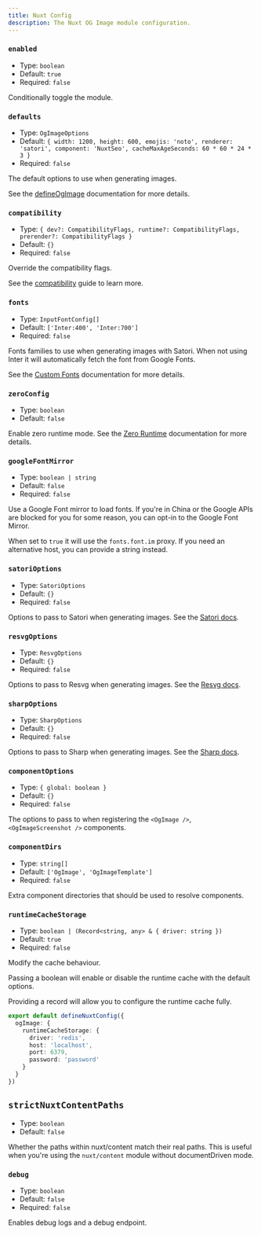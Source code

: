 ```yaml
---
title: Nuxt Config
description: The Nuxt OG Image module configuration.
---
```


### `enabled`

- Type: `boolean`
- Default: `true`
- Required: `false`

Conditionally toggle the module.

### `defaults`

- Type: `OgImageOptions`
- Default: `{ width: 1200, height: 600, emojis: 'noto', renderer: 'satori', component: 'NuxtSeo', cacheMaxAgeSeconds: 60 * 60 * 24 * 3 }`
- Required: `false`

The default options to use when generating images.

See the [defineOgImage](/og-image/api/define-og-image) documentation for more details.

### `compatibility`

- Type: `{ dev?: CompatibilityFlags, runtime?: CompatibilityFlags, prerender?: CompatibilityFlags }`
- Default: `{}`
- Required: `false`

Override the compatibility flags.

See the [compatibility](/og-image/guides/compatibility) guide to learn more.

### `fonts`

- Type: `InputFontConfig[]`
- Default: `['Inter:400', 'Inter:700']`
- Required: `false`

Fonts families to use when generating images with Satori. When not using Inter it will automatically fetch the font from Google Fonts.

See the [Custom Fonts](/og-image/guides/custom-fonts) documentation for more details.

### `zeroConfig`

- Type: `boolean`
- Default: `false`

Enable zero runtime mode. See the [Zero Runtime](/og-image/guides/zero-runtime) documentation for more details.

### `googleFontMirror`

- Type: `boolean | string`
- Default: `false`
- Required: `false`

Use a Google Font mirror to load fonts. If you're in China or the Google APIs are blocked for you for some reason, you can opt-in to the Google Font Mirror.

When set to `true` it will use the `fonts.font.im` proxy. If you need an alternative host, you can provide a string instead.

### `satoriOptions`

- Type: `SatoriOptions`
- Default: `{}`
- Required: `false`

Options to pass to Satori when generating images. See the [Satori docs](https://github.com/vercel/satori).

### `resvgOptions`

- Type: `ResvgOptions`
- Default: `{}`
- Required: `false`

Options to pass to Resvg when generating images. See the [Resvg docs](https://github.com/yisibl/resvg-js).

###  `sharpOptions`

- Type: `SharpOptions`
- Default: `{}`
- Required: `false`

Options to pass to Sharp when generating images. See the [Sharp docs](https://sharp.pixelplumbing.com/).

### `componentOptions`

- Type: `{ global: boolean }`
- Default: `{}`
- Required: `false`

The options to pass to when registering the `<OgImage />`, `<OgImageScreenshot />` components.

### `componentDirs`

- Type: `string[]`
- Default: `['OgImage', 'OgImageTemplate']`
- Required: `false`

Extra component directories that should be used to resolve components.

### `runtimeCacheStorage`

- Type: `boolean | (Record<string, any> & { driver: string })`
- Default: `true`
- Required: `false`

Modify the cache behaviour.

Passing a boolean will enable or disable the runtime cache with the default options.

Providing a record will allow you to configure the runtime cache fully.

```ts
export default defineNuxtConfig({
  ogImage: {
    runtimeCacheStorage: {
      driver: 'redis',
      host: 'localhost',
      port: 6379,
      password: 'password'
    }
  }
})
```

## `strictNuxtContentPaths`

- Type: `boolean`
- Default: `false`

Whether the paths within nuxt/content match their real paths. This is useful when you're using the `nuxt/content` module
without documentDriven mode.

### `debug`

- Type: `boolean`
- Default: `false`
- Required: `false`

Enables debug logs and a debug endpoint.
